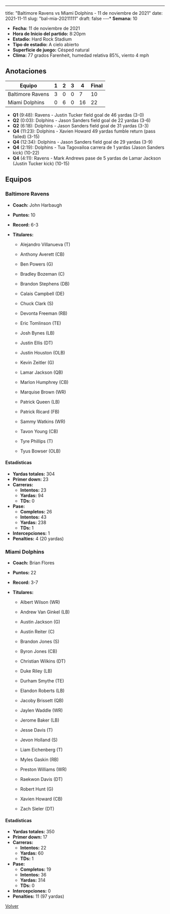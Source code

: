 ---
title: "Baltimore Ravens vs Miami Dolphins - 11 de noviembre de 2021"
date: 2021-11-11
slug: "bal-mia-20211111"
draft: false
---* **Semana:** 10
* **Fecha:** 11 de noviembre de 2021
* **Hora de Inicio del partido:** 8:20pm
* **Estadio:** Hard Rock Stadium
* **Tipo de estadio:** A cielo abierto
* **Superficie de juego:** Césped natural
* **Clima:** 77 grados Farenheit, humedad relativa 85%, viento 4 mph




## Anotaciones
| Equipo | 1 | 2 | 3 | 4 | Final |
|--------|---|---|---|---|-------|
| Baltimore Ravens  | 3 | 0 | 0 | 7  | 10 |
| Miami Dolphins  | 0 | 6 | 0 | 16  | 22 |
* **Q1** (9:48): Ravens - Justin Tucker field goal de 46 yardas (3-0)
* **Q2** (0:03): Dolphins - Jason Sanders field goal de 22 yardas (3-6)
* **Q2** (6:18): Dolphins - Jason Sanders field goal de 31 yardas (3-3)
* **Q4** (11:23): Dolphins - Xavien Howard 49 yardas fumble return (pass failed) (3-15)
* **Q4** (12:34): Dolphins - Jason Sanders field goal de 29 yardas (3-9)
* **Q4** (2:19): Dolphins - Tua Tagovailoa carrera de 1 yardas (Jason Sanders kick) (10-22)
* **Q4** (4:11): Ravens - Mark Andrews pase de 5 yardas de Lamar Jackson (Justin Tucker kick) (10-15)


## Equipos


### Baltimore Ravens
* **Coach:** John Harbaugh
* **Puntos:** 10
* **Record:** 6-3
* **Titulares:** 

  * Alejandro Villanueva (T) 

  * Anthony Averett (CB) 

  * Ben Powers (G) 

  * Bradley Bozeman (C) 

  * Brandon Stephens (DB) 

  * Calais Campbell (DE) 

  * Chuck Clark (S) 

  * Devonta Freeman (RB) 

  * Eric Tomlinson (TE) 

  * Josh Bynes (LB) 

  * Justin Ellis (DT) 

  * Justin Houston (OLB) 

  * Kevin Zeitler (G) 

  * Lamar Jackson (QB) 

  * Marlon Humphrey (CB) 

  * Marquise Brown (WR) 

  * Patrick Queen (LB) 

  * Patrick Ricard (FB) 

  * Sammy Watkins (WR) 

  * Tavon Young (CB) 

  * Tyre Phillips (T) 

  * Tyus Bowser (OLB) 

#### Estadísticas
* **Yardas totales:** 304
* **Primer down:** 23
* **Carreras:**
  * **Intentos:** 23
  * **Yardas:** 94
  * **TDs:** 0
* **Pase:**
  * **Completos:** 26
  * **Intentos:** 43
  * **Yardas:** 238
  * **TDs:** 1
* **Intercepciones:** 1
* **Penalties:** 4 (20 yardas)

### Miami Dolphins
* **Coach:** Brian Flores
* **Puntos:** 22
* **Record:** 3-7
* **Titulares:** 

  * Albert Wilson (WR) 

  * Andrew Van Ginkel (LB) 

  * Austin Jackson (G) 

  * Austin Reiter (C) 

  * Brandon Jones (S) 

  * Byron Jones (CB) 

  * Christian Wilkins (DT) 

  * Duke Riley (LB) 

  * Durham Smythe (TE) 

  * Elandon Roberts (LB) 

  * Jacoby Brissett (QB) 

  * Jaylen Waddle (WR) 

  * Jerome Baker (LB) 

  * Jesse Davis (T) 

  * Jevon Holland (S) 

  * Liam Eichenberg (T) 

  * Myles Gaskin (RB) 

  * Preston Williams (WR) 

  * Raekwon Davis (DT) 

  * Robert Hunt (G) 

  * Xavien Howard (CB) 

  * Zach Sieler (DT) 

#### Estadísticas
* **Yardas totales:** 350
* **Primer down:** 17
* **Carreras:**
  * **Intentos:** 22
  * **Yardas:** 60
  * **TDs:** 1
* **Pase:**
  * **Completos:** 19
  * **Intentos:** 36
  * **Yardas:** 314
  * **TDs:** 0
* **Intercepciones:** 0
* **Penalties:** 11 (97 yardas)


[Volver](/historia/2021)
